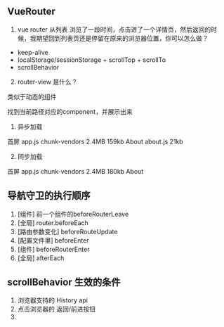 ## VueRouter

1. vue router 从列表 浏览了一段时间，点击进了一个详情页，然后返回的时候，我期望回到列表页还是停留在原来的浏览器位置，你可以怎么做？

* keep-alive
* localStorage/sessionStorage + scrollTop + scrollTo
* scrollBehavior

2. router-view 是什么？

类似于动态的组件

找到当前路径对应的component，并展示出来

1. 异步加载

首屏 app.js chunk-vendors 2.4MB 159kb
About about.js 21kb

2. 同步加载

首屏 app.js chunk-vendors 2.4MB 180kb
About

## 导航守卫的执行顺序

1. [组件] 前一个组件的beforeRouterLeave
2. [全局] router.beforeEach
3. [路由参数变化] beforeRouteUpdate
4. [配置文件里] beforeEnter
5. [组件] beforeRouterEnter
6. [全局] afterEach

## scrollBehavior 生效的条件

1. 浏览器支持的 History api
2. 点击浏览器的 返回/前进按钮
3. 
